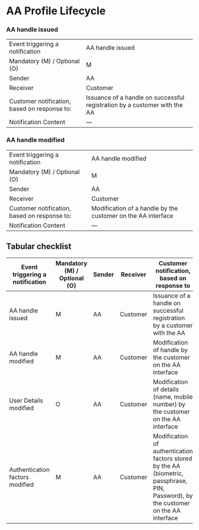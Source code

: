 # AA Profile Lifecycle

### AA handle issued

|                                              |                                                                           |
| -------------------------------------------- | ------------------------------------------------------------------------- |
| Event triggering a notification              | AA handle issued                                                          |
| Mandatory (M) / Optional (O)                 | M                                                                         |
| Sender                                       | AA                                                                        |
| Receiver                                     | Customer                                                                  |
| Customer notification, based on response to: | Issuance of a handle on successful registration by a customer with the AA |
| Notification Content                         | —                                                                         |

### AA handle modified

|                                              |                                                              |
| -------------------------------------------- | ------------------------------------------------------------ |
| Event triggering a notification              | AA handle modified                                           |
| Mandatory (M) / Optional (O)                 | M                                                            |
| Sender                                       | AA                                                           |
| Receiver                                     | Customer                                                     |
| Customer notification, based on response to: | Modification of a handle by the customer on the AA interface |
| Notification Content                         | —                                                            |



## Tabular checklist

| Event triggering a notification | Mandatory (M) / Optional (O) | Sender | Receiver | Customer notification, based on response to                                                                                         |
| ------------------------------- | ---------------------------- | ------ | -------- | ----------------------------------------------------------------------------------------------------------------------------------- |
| AA handle issued                | M                            | AA     | Customer | Issuance of a handle on successful registration by a customer with the AA                                                           |
| AA handle modified              | M                            | AA     | Customer | Modification of handle by the customer on the AA interface                                                                          |
| User Details modified           | O                            | AA     | Customer | Modification of details (name, mobile number) by the customer on the AA interface                                                   |
| Authentication factors modified | M                            | AA     | Customer | Modification of authentication factors stored by the AA (biometric, passphrase, PIN, Password), by the customer on the AA interface |
